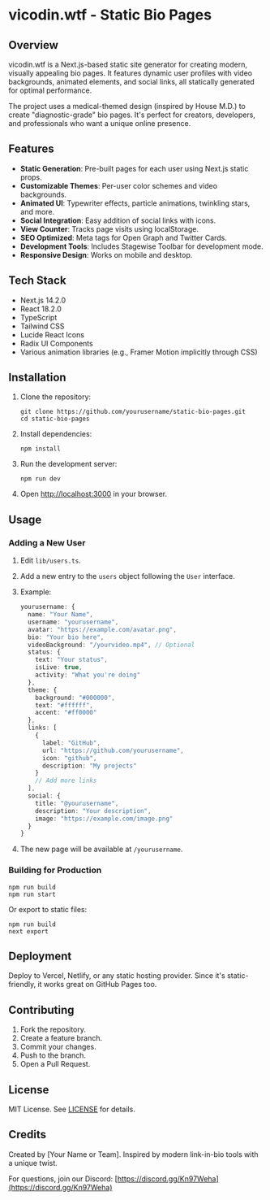 # vicodin.wtf - Static Bio Pages

## Overview

vicodin.wtf is a Next.js-based static site generator for creating modern,
visually appealing bio pages. It features dynamic user profiles with video
backgrounds, animated elements, and social links, all statically generated for
optimal performance.

The project uses a medical-themed design (inspired by House M.D.) to create
"diagnostic-grade" bio pages. It's perfect for creators, developers, and
professionals who want a unique online presence.

## Features

- **Static Generation**: Pre-built pages for each user using Next.js static
  props.
- **Customizable Themes**: Per-user color schemes and video backgrounds.
- **Animated UI**: Typewriter effects, particle animations, twinkling stars, and
  more.
- **Social Integration**: Easy addition of social links with icons.
- **View Counter**: Tracks page visits using localStorage.
- **SEO Optimized**: Meta tags for Open Graph and Twitter Cards.
- **Development Tools**: Includes Stagewise Toolbar for development mode.
- **Responsive Design**: Works on mobile and desktop.

## Tech Stack

- Next.js 14.2.0
- React 18.2.0
- TypeScript
- Tailwind CSS
- Lucide React Icons
- Radix UI Components
- Various animation libraries (e.g., Framer Motion implicitly through CSS)

## Installation

1. Clone the repository:
   ```
   git clone https://github.com/yourusername/static-bio-pages.git
   cd static-bio-pages
   ```

2. Install dependencies:
   ```
   npm install
   ```

3. Run the development server:
   ```
   npm run dev
   ```

4. Open [http://localhost:3000](http://localhost:3000) in your browser.

## Usage

### Adding a New User

1. Edit `lib/users.ts`.
2. Add a new entry to the `users` object following the `User` interface.
3. Example:
   ```typescript
   yourusername: {
     name: "Your Name",
     username: "yourusername",
     avatar: "https://example.com/avatar.png",
     bio: "Your bio here",
     videoBackground: "/yourvideo.mp4", // Optional
     status: {
       text: "Your status",
       isLive: true,
       activity: "What you're doing"
     },
     theme: {
       background: "#000000",
       text: "#ffffff",
       accent: "#ff0000"
     },
     links: [
       {
         label: "GitHub",
         url: "https://github.com/yourusername",
         icon: "github",
         description: "My projects"
       }
       // Add more links
     ],
     social: {
       title: "@yourusername",
       description: "Your description",
       image: "https://example.com/image.png"
     }
   }
   ```

4. The new page will be available at `/yourusername`.

### Building for Production

```
npm run build
npm run start
```

Or export to static files:

```
npm run build
next export
```

## Deployment

Deploy to Vercel, Netlify, or any static hosting provider. Since it's
static-friendly, it works great on GitHub Pages too.

## Contributing

1. Fork the repository.
2. Create a feature branch.
3. Commit your changes.
4. Push to the branch.
5. Open a Pull Request.

## License

MIT License. See [LICENSE](LICENSE) for details.

## Credits

Created by [Your Name or Team]. Inspired by modern link-in-bio tools with a
unique twist.

For questions, join our Discord:
[https://discord.gg/Kn97Weha](https://discord.gg/Kn97Weha)
